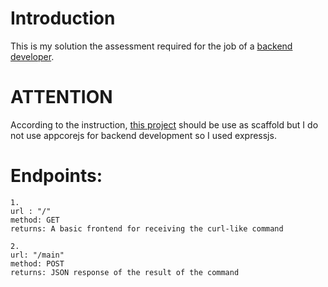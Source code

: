 # Introduction
This is my solution the assessment required for the job of a [backend developer](https://gist.github.com/the17thstudio/22a3339a46f5ac1d322633482eed32a0).

# ATTENTION
According to the instruction, [this project](https://github.com/Resilience-17-Labs/assessment-profold) should be use as scaffold but I do not use appcorejs for backend development so I used expressjs.

# Endpoints:
    1. 
    url : "/"
    method: GET
    returns: A basic frontend for receiving the curl-like command

    2.
    url: "/main"
    method: POST
    returns: JSON response of the result of the command
